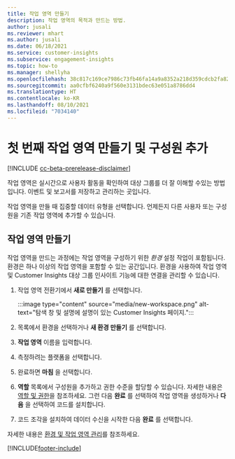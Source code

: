 ```yaml
---
title: 작업 영역 만들기
description: 작업 영역의 목적과 만드는 방법.
author: jusali
ms.reviewer: mhart
ms.author: jusali
ms.date: 06/18/2021
ms.service: customer-insights
ms.subservice: engagement-insights
ms.topic: how-to
ms.manager: shellyha
ms.openlocfilehash: 38c817c169ce7986c73fb46fa14a9a8352a218d359cdcb2fa822a34303ff5ecc
ms.sourcegitcommit: aa0cfbf6240a9f560e3131bdec63e051a8786dd4
ms.translationtype: HT
ms.contentlocale: ko-KR
ms.lasthandoff: 08/10/2021
ms.locfileid: "7034140"
---
```

# <a name="create-the-first-workspaces-and-add-members"></a>첫 번째 작업 영역 만들기 및 구성원 추가

[!INCLUDE [cc-beta-prerelease-disclaimer](includes/cc-beta-prerelease-disclaimer.md)]

작업 영역은 실시간으로 사용자 활동을 확인하여 대상 그룹를 더 잘 이해할 수있는 방법입니다. 이벤트 및 보고서를 저장하고 관리하는 곳입니다.

작업 영역을 만들 때 집중할 데이터 유형을 선택합니다. 언제든지 다른 사용자 또는 구성원을 기존 작업 영역에 추가할 수 있습니다. 

## <a name="create-a-workspace"></a>작업 영역 만들기

작업 영역을 만드는 과정에는 작업 영역을 구성하기 위한 *환경* 설정 작업이 포함됩니다. 환경은 하나 이상의 작업 영역을 포함할 수 있는 공간입니다. 환경을 사용하여 작업 영역 및 Customer Insights 대상 그룹 인사이트 기능에 대한 연결을 관리할 수 있습니다.

1. 작업 영역 전환기에서 **새로 만들기** 를 선택합니다.

   :::image type="content" source="media/new-workspace.png" alt-text="탐색 창 및 설명에 설명이 있는 Customer Insights 페이지.":::

1. 목록에서 환경을 선택하거나 **새 환경 만들기** 를 선택합니다.
1. **작업 영역** 이름을 입력합니다.
1. 측정하려는 플랫폼을 선택합니다.
1. 완료하면 **마침** 을 선택합니다. 
1. **역할** 목록에서 구성원을 추가하고 권한 수준을 할당할 수 있습니다. 자세한 내용은 [역할 및 권한](user-roles.md)을 참조하세요. 그런 다음 **완료** 를 선택하여 작업 영역을 생성하거나 **다음** 을 선택하여 코드를 설치합니다.
1. 코드 조각을 설치하여 데이터 수신을 시작한 다음 **완료** 를 선택합니다.

자세한 내용은 [환경 및 작업 영역 관리](manage-environments-workspaces.md)를 참조하세요.

[!INCLUDE[footer-include](../includes/footer-banner.md)]
